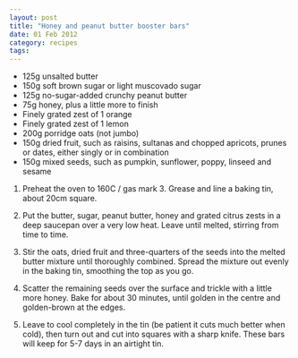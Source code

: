 ```yaml
---
layout: post
title: "Honey and peanut butter booster bars"
date: 01 Feb 2012
category: recipes
tags: 
---
```


* 125g unsalted butter
* 150g soft brown sugar or light muscovado sugar
* 125g no-sugar-added crunchy peanut butter
* 75g honey, plus a little more to finish
* Finely grated zest of 1 orange
* Finely grated zest of 1 lemon
* 200g porridge oats (not jumbo)
* 150g dried fruit, such as raisins, sultanas and chopped apricots, prunes or dates, either singly or in combination
* 150g mixed seeds, such as pumpkin, sunflower, poppy, linseed and sesame 

1. Preheat the oven to 160C / gas mark 3. Grease and line a baking tin, about 20cm square.</p>

2. Put the butter, sugar, peanut butter, honey and grated citrus zests in a deep saucepan over a very low heat. Leave until melted, stirring from time to time.

3. Stir the oats, dried fruit and three-quarters of the seeds into the melted butter mixture until thoroughly combined. Spread the mixture out evenly in the baking tin, smoothing the top as you go.

4. Scatter the remaining seeds over the surface and trickle with a little more honey. Bake for about 30 minutes, until golden in the centre and golden-brown at the edges.

5. Leave to cool completely in the tin (be patient it cuts much better when cold), then turn out and cut into squares with a sharp knife. These bars will keep for 5-7 days in an airtight tin.
